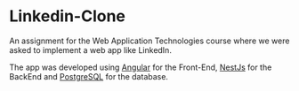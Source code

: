 # Linkedin-Clone
An assignment for the Web Application Technologies course where we were asked to implement a web app like LinkedIn.

The app was developed using [Angular](https://angular.io/) for the Front-End, [NestJs](https://nestjs.com/) for the BackEnd and [PostgreSQL](https://www.postgresql.org/) for the database. 
